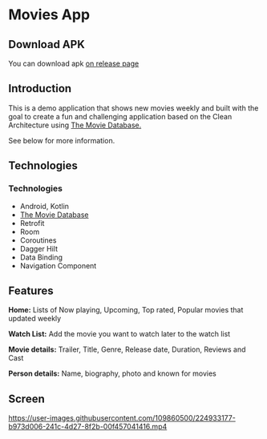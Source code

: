 # Movies App

## Download APK

You can download apk [on release page](https://github.com/vusalrahimli/MoviesApp/blob/master/apk/moviesapp.apk)

## Introduction
This is a demo application that shows new movies weekly and built with the goal to create a fun and challenging application based on the Clean Architecture 
using [The Movie Database.](https://www.themoviedb.org/)

See below for more information.

## Technologies

### Technologies
* Android, Kotlin
* [The Movie Database](https://www.themoviedb.org/)
* Retrofit
* Room 
* Coroutines
* Dagger Hilt
* Data Binding
* Navigation Component 

## Features

**Home:** Lists of Now playing, Upcoming, Top rated, Popular movies that updated weekly

**Watch List:** Add the movie you want to watch later to the watch list

**Movie details:** Trailer, Title, Genre, Release date, Duration, Reviews and Cast

**Person details:** Name, biography, photo and known for movies

## Screen


https://user-images.githubusercontent.com/109860500/224933177-b973d006-241c-4d27-8f2b-00f457041416.mp4













